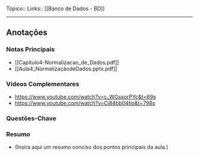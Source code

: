Tópico::
Links:: [[Banco de Dados - BD]]

---

## Anotações

### Notas Principais

- [[Capitulo4-Normalizacao_de_Dados.pdf]]
- [[Aula4_NormalizaçãodeDados.pptx.pdf]]

### Videos Complementares
- https://www.youtube.com/watch?v=c_WGssorPYc&t=69s
- https://www.youtube.com/watch?v=Cj84bb04tio&t=798s
### Questões-Chave



### Resumo

- (Insira aqui um resumo conciso dos pontos principais da aula.)


